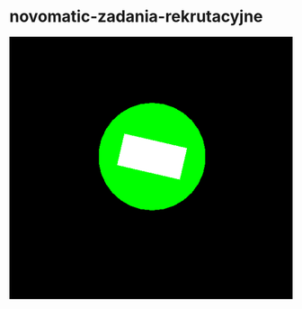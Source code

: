 # novomatic-zadania-rekrutacyjne


![Employee data](https://github.com/szymonSumara/novomatic-zadania-rekrutacyjne/blob/main/doc/case1.png)
